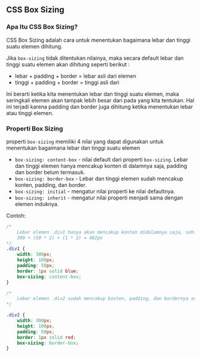 ## CSS Box Sizing

### Apa Itu CSS Box Sizing?

CSS Box Sizing adalah cara untuk menentukan bagaimana lebar dan tinggi suatu elemen dihitung.

Jika ```box-sizing``` tidak ditentukan nilainya, maka secara default lebar dan tinggi suatu elemen akan dihitung seperti berikut :

- lebar + padding + border = lebar asli dari elemen
- tinggi + padding + border = tinggi asli dari 

Ini berarti ketika kita menentukan lebar dan tinggi suatu elemen, maka seringkali elemen akan tampak lebih besar dari pada yang kita tentukan. Hal ini terjadi karena padding dan border juga dihitung ketika menentukan lebar atau tinggi elemen. 

### Properti Box Sizing
properti ```box-sizing``` memiliki 4 nilai yang dapat digunakan untuk menentukan bagaimana lebar dan tinggi suatu elemen 
- ```box-sizing: content-box``` - nilai default dari properti ```box-sizing```. Lebar dan tinggi elemen hanya mencakup konten di dalamnya saja, padding dan border belum termasuk.
- ```box-sizing: border-box``` - Lebar dan tinggi elemen sudah mencakup konten, padding, dan border.
- ```box-sizing: initial``` - mengatur nilai properti ke nilai defaultnya.
- ```box-sizing: inherit``` - mengatur nilai properti menjadi sama dengan elemen induknya.

Contoh:
```css
/* 
    Lebar elemen .div1 hanya akan mencakup konten didalamnya saja, sehingga lebar sesungguhnya adalah:
    300 + (50 * 2) + (1 * 2) = 402px
*/
.div1 {
    width: 300px;
    height: 100px;
    padding: 50px;
    border: 1px solid blue;
    box-sizing: content-box;
}

/* 
    Lebar elemen .div2 sudah mencakup konten, padding, dan bordernya sehingga lebar sesungguhnya akan tetap 300px.
*/

.div2 {
    width: 300px;
    height: 100px;  
    padding: 50px;
    border: 1px solid red;
    box-sizing: border-box;
}
```

